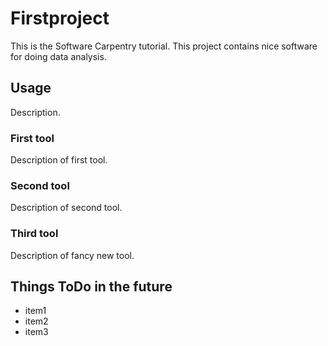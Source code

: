 # Firstproject
This is the Software Carpentry tutorial.
This project contains nice software for doing data analysis.

## Usage
Description.

### First tool
Description of first tool.

### Second tool
Description of second tool.

### Third tool
Description of fancy new tool.

## Things ToDo in the future
- item1
- item2
- item3
